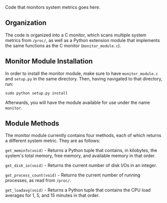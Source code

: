 Code that monitors system metrics goes here.

Organization
------------
The code is organized into a C monitor, which scans multiple system metrics from `/proc/`, as well as a Python extension module that implements the same functions as the C monitor (`monitor_module.c`).

Monitor Module Installation
---------------------------
In order to install the monitor module, make sure to have `monitor_module.c` and `setup.py` in the same directory. Then, having navigated to that directory, run:

`sudo python setup.py install`

Afterwards, you will have the module available for use under the name `monitor`.

Module Methods
--------------
The monitor module currently contains four methods, each of which returns a different system metric. They are as follows:

`get_meminfo(void)` - Returns a Python tuple that contains, in kilobytes, the system's total memory, free memory, and available memory in that order.

`get_disk_io(void)` - Returns the current number of disk I/Os in an integer.

`get_process_count(void)` - Returns the current number of running processes, as read from `/proc/`.

`get_loadavg(void)` - Returns a Python tuple that contains the CPU load averages for 1, 5, and 15 minutes in that order.